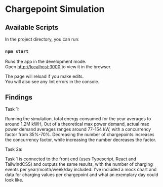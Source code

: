 # Chargepoint Simulation

## Available Scripts

In the project directory, you can run:

### `npm start`

Runs the app in the development mode.\
Open [http://localhost:3000](http://localhost:3000) to view it in the browser.

The page will reload if you make edits.\
You will also see any lint errors in the console.

## Findings

Task 1:

Running the simulation, total energy consumed for the year averages to around 1.2M kWH, Out of a theoretical max power demand, actual max power demand averages ranges around 77-154 kW, with a concurrency factor from 35%-70%. Decreasing the number of chargepoints increases the concurrency factor, while increasing the number decreases the factor.

Task 2a:

Task 1 is connected to the front end (uses Typescript, React and TailwindCSS) and outputs the same results, with the number of charging events per year/month/week/day included. I've included a mock chart and data for charging values per chargepoint and what an exemplary day could look like.
